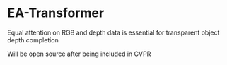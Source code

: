# EA-Transformer
Equal attention on RGB and depth data is essential for transparent object depth completion

Will be open source after being included in CVPR

